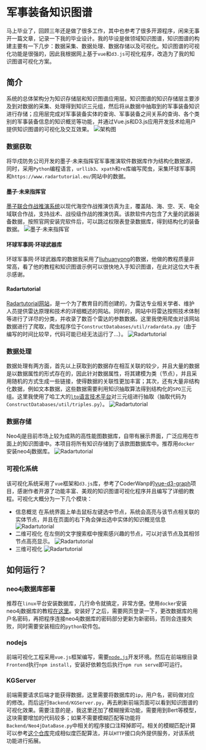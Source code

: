 # 军事装备知识图谱
马上毕业了，回顾三年还是做了很多工作，其中也参考了很多开源程序，闲来无事开一篇文章，记录一下我的毕业设计。我的毕设是做领域知识图谱，知识图谱的构建主要有一下几步：数据采集、数据处理、数据存储以及可视化。知识图谱的可视化功能是很强的，因此我根据网上基于`vue`和`d3.js`可视化程序，改造为了我的知识图谱可视化方案。

## 简介
系统的总体架构分为知识存储层和知识图谱应用层。知识图谱的知识存储层主要涉及到对数据的采集、处理得到知识三元组，然后将从数据中抽取到的军事装备知识进行存储；应用层完成对军事装备实体的查询、军事装备之间关系的查询、各个类别的军事装备信息的知识概览等功能，并通过Vue.js和D3.js应用开发技术给用户提供知识图谱的可视化及交互效果。
![架构图](https://raw.githubusercontent.com/Louis-tiany/Military-KG/main/image/%E6%9E%B6%E6%9E%84%E5%9B%BE.png)

### 数据获取
将华戍防务公司开发的墨子·未来指挥官军事推演软件数据库作为结构化数据源，同时，采用`Python`编程语言，`urllib3`、`xpath`和`re`库编写爬虫，采集环球军事网和`https://www.radartutorial.eu/`网站中的数据。
#### 墨子·未来指挥官
[墨子联合作战推演系统](http://www.hs-defense.com/)以现代海空作战推演仿真为主，覆盖陆、海、空、天、电全域联合作战，支持战术、战役级作战的推演仿真。该款软件内包含了大量的武器装备数据，按照官网安装完软件后，可以跳过权限表登录数据库，得到结构化的装备数据。
![墨子·未来指挥官](https://raw.githubusercontent.com/Louis-tiany/Military-KG/main/image/mozi.png)
#### 环球军事网·环球武器库
环球军事网·环球武器库的数据我采用了[liuhuanyong](https://github.com/liuhuanyong/QAonMilitaryKG)的数据，他做的教程质量非常高，看了他的教程和知识图谱示例可以很快地入手知识图谱，在此对这位大牛表示感谢。

#### Radartutorial
[Radartutorial网站](https://www.radartutorial.eu/)，是一个为了教育目的而创建的，为雷达专业相关学者、维护人员提供雷达原理和技术的详细概述的网站。同样的，网站中将雷达按照技术体制等进行了详尽的分类，并收录了数百个雷达的参数数据。这里我使用爬虫对该网站数据进行了爬取，爬虫程序位于`ConstructDatabases/util/radardata.py`（由于编写的时间比较早，代码可能已经无法运行了...）。
![Radartutorial](https://raw.githubusercontent.com/Louis-tiany/Military-KG/main/image/radartutorial.png)

### 数据处理
数据处理有两方面，首先以上获取到的数据存在相互关联的较少，并且大量的数据是以数据属性的形式存在的，因此针对数据属性，将其建模为类（节点），并且采用随机的方式生成一些链接，使得数据的关联性更加丰富；其次，还有大量非结构化数据，例如文本数据，这些数据需要利用知识抽取算法得到结构化的`SPO`三元组。这里我使用了哈工大的[`ltp`语言技术平台](https://ltp.ai/)对三元组进行抽取（抽取代码为`ConstructDatabases/util/triples.py`）。
![Radartutorial](https://raw.githubusercontent.com/Louis-tiany/Military-KG/main/image/ltp.png)


### 数据存储
Neo4j是目前市场上较为成熟的高性能图数据库，自带有展示界面，广泛应用在市面上的知识图谱中。本项目将所有知识存储到了该款图数据库中。推荐用`docker`安装neo4j数据库。
![Radartutorial](https://raw.githubusercontent.com/Louis-tiany/Military-KG/main/image/neo4j.png)

### 可视化系统
该可视化系统采用了`vue`框架和`d3.js`库，参考了CoderWanp的[vue-d3-graph](https://github.com/CoderWanp/vue-d3-graph)项目，感谢作者开源了功能丰富、美观的知识图谱可视化程序并且编写了详细的教程。可视化大概分为一下几个模块：

- 信息概览
在系统界面上单击鼠标左键选中节点，系统会高亮与该节点相关联的实体节点，并且在页面的右下角会弹出选中实体的知识概览信息
![Radartutorial](https://raw.githubusercontent.com/Louis-tiany/Military-KG/main/image/visualization1.png)
- 二维可视化
在左侧的文字搜索框中搜索感兴趣的节点，可以对该节点及其相邻节点高亮显示。
![Radartutorial](https://raw.githubusercontent.com/Louis-tiany/Military-KG/main/image/visualization3.png)
- 三维可视化
![Radartutorial](https://raw.githubusercontent.com/Louis-tiany/Military-KG/main/image/visualization2.png)

## 如何运行？
### neo4j数据库部署
推荐在`linux`平台安装数据库，几行命令就搞定，非常方便。使用`docker`安装neo4j数据库的教程[在这里](https://hub.docker.com/_/neo4j/)。安装好了之后，需要网页登录一下，更改数据库的用户名密码，再把程序连接neo4j数据库的密码部分更新为新密码，否则会连接失败，同时需要安装相应的`python`软件包。
### nodejs
前端可视化工程采用`vue.js`框架编写，需要[`node.js`](https://nodejs.org/en/)开发环境。然后在前端根目录`Frontend`执行`npm install`，安装好依赖包后执行`npm run serve`即可运行。
### KGServer
前端需要请求后端才能获得数据，这里需要将数据库的`ip`，用户名，密码做对应的修改。而后运行`Backend/KGServer.py`，再去刷新前端页面可以看到知识图谱的可视化效果。需要注意的是，我这里还加了模糊搜索功能，需要用到Bert等模型，这块需要增加的代码较多；如果不需要模糊匹配等功能将`Backend/Neo4jDataBase.py`中相关的程序接口注释掉即可。相关的模糊匹配计算可以参考[这个仓库](https://github.com/WenRichard/KBQA-BERT)完成相似度匹配算法，并以`HTTP`接口向外提供服务，对该系统功能进行拓展。
